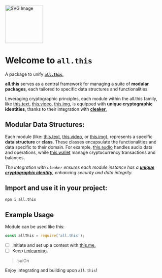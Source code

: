 <img src="https://suign.github.io/neurons.me/neurons_logo.png" alt="SVG Image" width="123" height="123">

# Welcome to `all.this`
A package to unify [**`all.this`**.](https://www.neurons.me/this)

**all.this** serves as a central framework for managing a suite of **modular packages**, each tailored to specific data structures and functionalities. 

Leveraging cryptographic principles, each module within the all.this family, like [this.text](https://suign.github.io/this.text/), [this.video](https://suign.github.io/this.video/), [this.img](https://suign.github.io/this.img/), is equipped with **unique cryptographic identities**, thanks to their integration with [**cleaker**.](https://suign.github.io/cleaker/)

## Modular Data Structures:
Each module (like: [this.text](https://www.npmjs.com/package/this.text), [this.video](https://www.npmjs.com/package/this.video), or [this.img](https://www.npmjs.com/package/this.img)), represents a specific **data structure** or **class**.
These classes encapsulate the functionalities and data specific to their domain. For example, [this.audio](https://www.npmjs.com/package/this.audio) handles audio data and operations, while [this.wallet](https://www.npmjs.com/package/this.wallet) manage cryptocurrency transactions and balances.

*The integration with `cleaker` ensures each module instance has a **[unique cryptographic identity](https://medium.com/@suign/me-cleaker-dynamic-interactions-within-spaces-allowing-different-interpretations-of-the-d03337195887)**, enhancing security and data integrity.*


## Import and use it in your project:
```bash
npm i all.this
```

## Example Usage
Module can be used like this:
```javascript
const allThis = require('all.this');
```

- [ ] Initiate and set up a context with [this.me.](https://suign.github.io/this.me)
- [ ] Keep [i.mlearning](https://suign.github.io/i.mlearning).

> suiGn

Enjoy integrating and building upon `all.this`!



